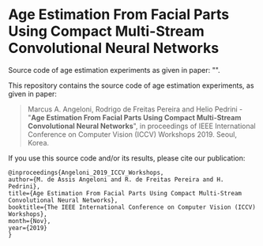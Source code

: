 # Age Estimation From Facial Parts Using Compact Multi-Stream Convolutional Neural Networks
Source code of age estimation experiments as given in paper: "".

This repository contains the source code of age estimation experiments, as given in paper:

> Marcus A. Angeloni, Rodrigo de Freitas Pereira and Helio Pedrini - "**Age Estimation From Facial Parts Using Compact Multi-Stream Convolutional Neural Networks**", in proceedings of IEEE International Conference on Computer Vision (ICCV) Workshops 2019. Seoul, Korea.

If you use this source code and/or its results, please cite our publication:

```
@inproceedings{Angeloni_2019_ICCV_Workshops, 
author={M. de Assis Angeloni and R. de Freitas Pereira and H. Pedrini}, 
title={Age Estimation From Facial Parts Using Compact Multi-Stream Convolutional Neural Networks}, 
booktitle={The IEEE International Conference on Computer Vision (ICCV) Workshops},
month={Nov},
year={2019}
}
```

